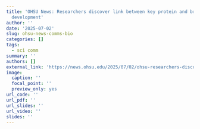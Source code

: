 ```yaml
---
title: 'OHSU News: Researchers discover link between key protein and brain synapse
  development'
author: ''
date: '2025-07-02'
slug: ohsu-news-comms-bio
categories: []
tags:
  - sci comm
summary: ''
authors: []
external_link: 'https://news.ohsu.edu/2025/07/02/ohsu-researchers-discover-link-between-key-protein-and-brain-synapse-development'
image:
  caption: ''
  focal_point: ''
  preview_only: yes
url_code: ''
url_pdf: ''
url_slides: ''
url_video: ''
slides: ''
---
```

